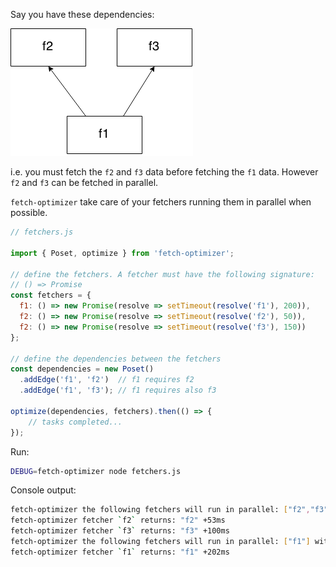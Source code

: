 Say you have these dependencies:

![fetchers](fetchers.png)

i.e. you must fetch the `f2` and `f3` data before fetching the `f1` data. However `f2` and `f3` can be fetched in parallel.

`fetch-optimizer` take care of your fetchers running them
in parallel when possible.

```js
// fetchers.js

import { Poset, optimize } from 'fetch-optimizer';

// define the fetchers. A fetcher must have the following signature:
// () => Promise
const fetchers = {
  f1: () => new Promise(resolve => setTimeout(resolve('f1'), 200)),
  f2: () => new Promise(resolve => setTimeout(resolve('f2'), 50)),
  f2: () => new Promise(resolve => setTimeout(resolve('f3'), 150))
};

// define the dependencies between the fetchers
const dependencies = new Poset()
  .addEdge('f1', 'f2')  // f1 requires f2
  .addEdge('f1', 'f3'); // f1 requires also f3

optimize(dependencies, fetchers).then(() => {
    // tasks completed...
});
```

Run:

```sh
DEBUG=fetch-optimizer node fetchers.js
```

Console output:

```sh
fetch-optimizer the following fetchers will run in parallel: ["f2","f3"] with input: null +0ms
fetch-optimizer fetcher `f2` returns: "f2" +53ms
fetch-optimizer fetcher `f3` returns: "f3" +100ms
fetch-optimizer the following fetchers will run in parallel: ["f1"] with input: ["f2","f3"] +0ms
fetch-optimizer fetcher `f1` returns: "f1" +202ms
```
